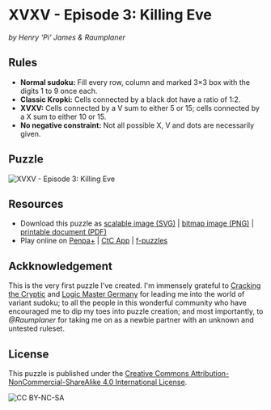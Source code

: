 ﻿# XVXV - Episode 3: Killing Eve
_by Henry 'Pi' James & Raumplaner_

## Rules
- **Normal sudoku:** Fill every row, column and marked 3×3 box with the digits 1 to 9 once each.
- **Classic Kropki:** Cells connected by a black dot have a ratio of 1:2.
- **XVXV:** Cells connected by a V sum to either 5 or 15; cells connected by a X sum to either 10 or 15.
- **No negative constraint:** Not all possible X, V and dots are necessarily given.

## Puzzle
![XVXV - Episode 3: Killing Eve](xvxv_3.svg)

## Resources
- Download this puzzle as [scalable image (SVG)](xvxv_3.svg) \| [bitmap image (PNG)](xvxv_3.png) \| [printable document (PDF)](xvxv_3.pdf)
- Play online on [Penpa+](xvxv_3_penpa.html) \| [CtC App](xvxv_3_ctc.html) \| [f-puzzles](xvxv_3_fpuzzles.html)

## Ackknowledgement
This is the very first puzzle I've created. I'm immensely grateful to [Cracking the Cryptic](https://www.youtube.com/c/CrackingTheCryptic) and [Logic Master Germany](https://logic-masters.de/) for leading me into the world of variant sudoku; to all the people in this wonderful community who have encouraged me to dip my toes into puzzle creation; and most importantly, to _@Raumplaner_ for taking me on as a newbie partner with an unknown and untested ruleset.

## License
This puzzle is published under the [Creative Commons Attribution-NonCommercial-ShareAlike 4.0 International License](http://creativecommons.org/licenses/by-nc-sa/4.0/).

![CC BY-NC-SA](https://i.creativecommons.org/l/by-nc-sa/4.0/88x31.png)
